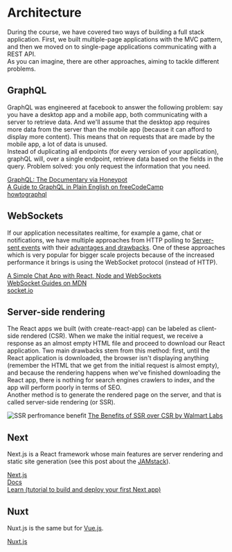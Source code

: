 # Architecture

During the course, we have covered two ways of building a full stack application. First, we built multiple-page applications with the MVC pattern, and then we moved on to single-page applications communicating with a REST API.  
As you can imagine, there are other approaches, aiming to tackle different problems.

## GraphQL

GraphQL was engineered at facebook to answer the following problem: say you have a desktop app and a mobile app, both communicating with a server to retrieve data. And we'll assume that the desktop app requires more data from the server than the mobile app (because it can afford to display more content). This means that on requests that are made by the mobile app, a lot of data is unused.  
Instead of duplicating all endpoints (for every version of your application), graphQL will, over a single endpoint, retrieve data based on the fields in the query. Problem solved: you only request the information that you need.  

[GraphQL: The Documentary via Honeypot](https://www.youtube.com/watch?v=783ccP__No8)  
[A Guide to GraphQL in Plain English on freeCodeCamp](https://www.freecodecamp.org/news/a-beginners-guide-to-graphql-60e43b0a41f5/)  
[howtographql](https://www.howtographql.com/)  

## WebSockets

If our application necessitates realtime, for example a game, chat or notifications, we have multiple approaches from HTTP polling to [Server-sent events](https://developer.mozilla.org/en-US/docs/Web/API/Server-sent_events/Using_server-sent_events) with their [advantages and drawbacks](https://medium.com/platform-engineer/web-api-design-35df8167460). One of these approaches which is very popular for bigger scale projects because of the increased performance it brings is using the WebSocket protocol (instead of HTTP).  

[A Simple Chat App with React, Node and WebSockets](https://blog.bitlabstudio.com/a-simple-chat-app-with-react-node-and-websocket-35d3c9835807)  
[WebSocket Guides on MDN](https://developer.mozilla.org/en-US/docs/Web/API/WebSockets_API#Guides)  
[socket.io](https://socket.io/)  

## Server-side rendering

The React apps we built (with create-react-app) can be labeled as client-side rendered (CSR). When we make the initial request, we receive a response as an almost empty HTML file and proceed to download our React application. Two main drawbacks stem from this method: first, until the React application is downloaded, the browser isn't displaying anything (remember the HTML that we get from the initial request is almost empty), and because the rendering happens when we've finished downloading the React app, there is nothing for search engines crawlers to index, and the app will perform poorly in terms of SEO.  
Another method is to generate the rendered page on the server, and that is called server-side rendering (or SSR).  

![SSR perfromance benefit](https://miro.medium.com/max/4465/1*CRiH0hUGoS3aoZaIY4H2yg.png)
[The Benefits of SSR over CSR by Walmart Labs](https://medium.com/walmartlabs/the-benefits-of-server-side-rendering-over-client-side-rendering-5d07ff2cefe8)  

## Next

Next.js is a React framework whose main features are server rendering and static site generation (see this post about the [JAMstack](https://snipcart.com/blog/jamstack)).

[Next.js](https://nextjs.org)  
[Docs](https://nextjs.org/docs/getting-started)  
[Learn (tutorial to build and deploy your first Next app)](https://nextjs.org/learn/basics/getting-started)  

## Nuxt

Nuxt.js is the same but for [Vue.js](https://vuejs.org/).

[Nuxt.js](https://nuxtjs.org/)  
